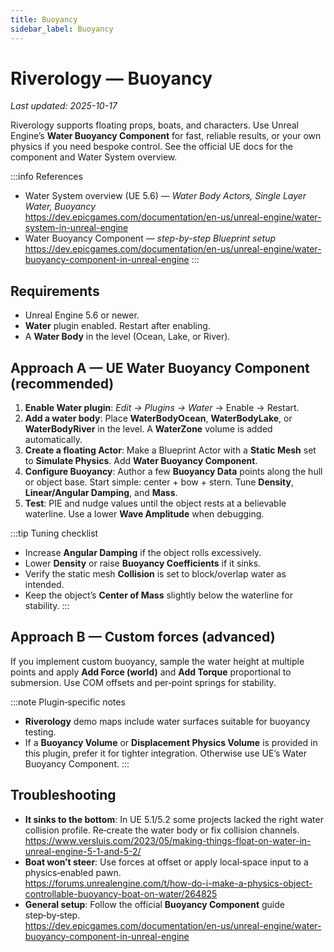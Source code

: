 ```yaml
---
title: Buoyancy
sidebar_label: Buoyancy
---
```


# Riverology — Buoyancy

_Last updated: 2025-10-17_

Riverology supports floating props, boats, and characters. Use Unreal Engine’s **Water Buoyancy Component** for fast, reliable results, or your own physics if you need bespoke control. See the official UE docs for the component and Water System overview. 

:::info References
- Water System overview (UE 5.6) — *Water Body Actors, Single Layer Water, Buoyancy*  
  https://dev.epicgames.com/documentation/en-us/unreal-engine/water-system-in-unreal-engine
- Water Buoyancy Component — *step-by-step Blueprint setup*  
  https://dev.epicgames.com/documentation/en-us/unreal-engine/water-buoyancy-component-in-unreal-engine
:::

## Requirements
- Unreal Engine 5.6 or newer.
- **Water** plugin enabled. Restart after enabling.
- A **Water Body** in the level (Ocean, Lake, or River).

## Approach A — UE Water Buoyancy Component (recommended)
1. **Enable Water plugin**: *Edit → Plugins → Water* → Enable → Restart.  
2. **Add a water body**: Place **WaterBodyOcean**, **WaterBodyLake**, or **WaterBodyRiver** in the level. A **WaterZone** volume is added automatically.
3. **Create a floating Actor**: Make a Blueprint Actor with a **Static Mesh** set to **Simulate Physics**. Add **Water Buoyancy Component**.
4. **Configure Buoyancy**: Author a few **Buoyancy Data** points along the hull or object base. Start simple: center + bow + stern. Tune **Density**, **Linear/Angular Damping**, and **Mass**.
5. **Test**: PIE and nudge values until the object rests at a believable waterline. Use a lower **Wave Amplitude** when debugging.

:::tip Tuning checklist
- Increase **Angular Damping** if the object rolls excessively.  
- Lower **Density** or raise **Buoyancy Coefficients** if it sinks.  
- Verify the static mesh **Collision** is set to block/overlap water as intended.  
- Keep the object’s **Center of Mass** slightly below the waterline for stability.
:::

## Approach B — Custom forces (advanced)
If you implement custom buoyancy, sample the water height at multiple points and apply **Add Force (world)** and **Add Torque** proportional to submersion. Use COM offsets and per‑point springs for stability.

:::note Plugin‑specific notes
- **Riverology** demo maps include water surfaces suitable for buoyancy testing.  
- If a **Buoyancy Volume** or **Displacement Physics Volume** is provided in this plugin, prefer it for tighter integration. Otherwise use UE’s Water Buoyancy Component.
:::

## Troubleshooting
- **It sinks to the bottom**: In UE 5.1/5.2 some projects lacked the right water collision profile. Re‑create the water body or fix collision channels.  
  https://www.versluis.com/2023/05/making-things-float-on-water-in-unreal-engine-5-1-and-5-2/
- **Boat won’t steer**: Use forces at offset or apply local‑space input to a physics‑enabled pawn.  
  https://forums.unrealengine.com/t/how-do-i-make-a-physics-object-controllable-buoyancy-boat-on-water/264825
- **General setup**: Follow the official **Buoyancy Component** guide step‑by‑step.  
  https://dev.epicgames.com/documentation/en-us/unreal-engine/water-buoyancy-component-in-unreal-engine
